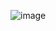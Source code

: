 

![image](https://user-images.githubusercontent.com/63588046/198890821-a3cd78ac-7beb-47d5-85d3-82b081a56e2c.png)
